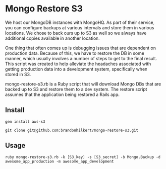 Mongo Restore S3
================

We host our MongoDB instances with MongoHQ. As part of their service, you can configure backups at various intervals and store them in various locations. We chose to back ours up to S3 as well so we always have additional copies available in another location.

One thing that often comes up is debugging issues that are dependent on production data. Because of this, we have to restore the DB in some manner, which usually involves a number of steps to get to the final result. This script was created to help alleviate the headaches associated with getting production data into a development system, specifically when stored in S3.

mongo-restore-s3.rb is a Ruby script that will download Mongo DBs that are backed up to S3 and restore them to a dev system. The restore script assumes that the application being restored a Rails app.

Install
-------

`gem install aws-s3`

`git clone git@github.com:brandonhilkert/mongo-restore-s3.git`


Usage
-----

`ruby mongo-restore-s3.rb -k [S3_key] -s [S3_secret] -b Mongo.Backup -d awesome_app_production -m awesome_app_development`